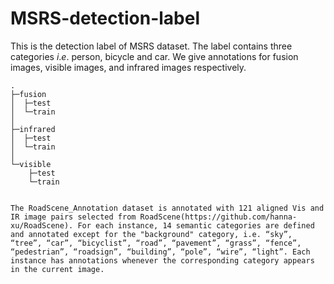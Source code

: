 # MSRS-detection-label
This is the detection label of MSRS dataset.
The label contains three categories $i.e.$ person, bicycle and car.
We give annotations for fusion images, visible images, and infrared images respectively. 

~~~
.
├─fusion
│  ├─test 
│  └─train
│          
├─infrared
│  ├─test 
│  └─train
│          
└─visible
    ├─test 
    └─train
  

The RoadScene_Annotation dataset is annotated with 121 aligned Vis and IR image pairs selected from RoadScene(https://github.com/hanna-xu/RoadScene). For each instance, 14 semantic categories are defined and annotated except for the "background" category, i.e. “sky”, “tree”, “car”, “bicyclist”, “road”, “pavement”, “grass”, “fence”, “pedestrian”, “roadsign”, “building”, “pole”, “wire”, “light”. Each instance has annotations whenever the corresponding category appears in the current image.

